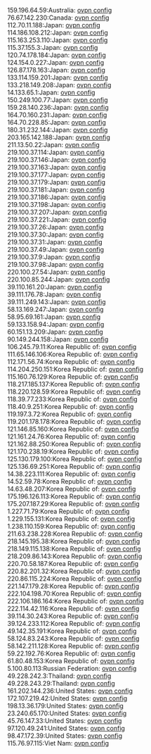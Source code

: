 159.196.64.59:Australia: [ovpn config](vpn/159_196_64_59.ovpn)  
76.67.142.230:Canada: [ovpn config](vpn/76_67_142_230.ovpn)  
112.70.11.188:Japan: [ovpn config](vpn/112_70_11_188.ovpn)  
114.186.108.212:Japan: [ovpn config](vpn/114_186_108_212.ovpn)  
115.163.253.110:Japan: [ovpn config](vpn/115_163_253_110.ovpn)  
115.37.155.3:Japan: [ovpn config](vpn/115_37_155_3.ovpn)  
120.74.178.184:Japan: [ovpn config](vpn/120_74_178_184.ovpn)  
124.154.0.227:Japan: [ovpn config](vpn/124_154_0_227.ovpn)  
126.87.178.163:Japan: [ovpn config](vpn/126_87_178_163.ovpn)  
133.114.159.201:Japan: [ovpn config](vpn/133_114_159_201.ovpn)  
133.218.149.208:Japan: [ovpn config](vpn/133_218_149_208.ovpn)  
14.133.65.1:Japan: [ovpn config](vpn/14_133_65_1.ovpn)  
150.249.100.77:Japan: [ovpn config](vpn/150_249_100_77.ovpn)  
159.28.140.236:Japan: [ovpn config](vpn/159_28_140_236.ovpn)  
164.70.160.231:Japan: [ovpn config](vpn/164_70_160_231.ovpn)  
164.70.228.85:Japan: [ovpn config](vpn/164_70_228_85.ovpn)  
180.31.232.144:Japan: [ovpn config](vpn/180_31_232_144.ovpn)  
203.165.142.188:Japan: [ovpn config](vpn/203_165_142_188.ovpn)  
211.13.50.22:Japan: [ovpn config](vpn/211_13_50_22.ovpn)  
219.100.37.114:Japan: [ovpn config](vpn/219_100_37_114.ovpn)  
219.100.37.146:Japan: [ovpn config](vpn/219_100_37_146.ovpn)  
219.100.37.163:Japan: [ovpn config](vpn/219_100_37_163.ovpn)  
219.100.37.177:Japan: [ovpn config](vpn/219_100_37_177.ovpn)  
219.100.37.179:Japan: [ovpn config](vpn/219_100_37_179.ovpn)  
219.100.37.181:Japan: [ovpn config](vpn/219_100_37_181.ovpn)  
219.100.37.186:Japan: [ovpn config](vpn/219_100_37_186.ovpn)  
219.100.37.198:Japan: [ovpn config](vpn/219_100_37_198.ovpn)  
219.100.37.207:Japan: [ovpn config](vpn/219_100_37_207.ovpn)  
219.100.37.221:Japan: [ovpn config](vpn/219_100_37_221.ovpn)  
219.100.37.26:Japan: [ovpn config](vpn/219_100_37_26.ovpn)  
219.100.37.30:Japan: [ovpn config](vpn/219_100_37_30.ovpn)  
219.100.37.31:Japan: [ovpn config](vpn/219_100_37_31.ovpn)  
219.100.37.49:Japan: [ovpn config](vpn/219_100_37_49.ovpn)  
219.100.37.9:Japan: [ovpn config](vpn/219_100_37_9.ovpn)  
219.100.37.98:Japan: [ovpn config](vpn/219_100_37_98.ovpn)  
220.100.27.54:Japan: [ovpn config](vpn/220_100_27_54.ovpn)  
220.100.85.244:Japan: [ovpn config](vpn/220_100_85_244.ovpn)  
39.110.161.20:Japan: [ovpn config](vpn/39_110_161_20.ovpn)  
39.111.176.78:Japan: [ovpn config](vpn/39_111_176_78.ovpn)  
39.111.249.143:Japan: [ovpn config](vpn/39_111_249_143.ovpn)  
58.13.169.247:Japan: [ovpn config](vpn/58_13_169_247.ovpn)  
58.95.69.161:Japan: [ovpn config](vpn/58_95_69_161.ovpn)  
59.133.158.94:Japan: [ovpn config](vpn/59_133_158_94.ovpn)  
60.151.13.209:Japan: [ovpn config](vpn/60_151_13_209.ovpn)  
90.149.244.158:Japan: [ovpn config](vpn/90_149_244_158.ovpn)  
106.245.79.11:Korea Republic of: [ovpn config](vpn/106_245_79_11.ovpn)  
111.65.146.106:Korea Republic of: [ovpn config](vpn/111_65_146_106.ovpn)  
112.171.56.74:Korea Republic of: [ovpn config](vpn/112_171_56_74.ovpn)  
114.204.250.151:Korea Republic of: [ovpn config](vpn/114_204_250_151.ovpn)  
115.160.76.129:Korea Republic of: [ovpn config](vpn/115_160_76_129.ovpn)  
118.217.185.137:Korea Republic of: [ovpn config](vpn/118_217_185_137.ovpn)  
118.220.128.59:Korea Republic of: [ovpn config](vpn/118_220_128_59.ovpn)  
118.39.77.233:Korea Republic of: [ovpn config](vpn/118_39_77_233.ovpn)  
118.40.9.251:Korea Republic of: [ovpn config](vpn/118_40_9_251.ovpn)  
119.197.3.72:Korea Republic of: [ovpn config](vpn/119_197_3_72.ovpn)  
119.201.178.178:Korea Republic of: [ovpn config](vpn/119_201_178_178.ovpn)  
121.146.85.160:Korea Republic of: [ovpn config](vpn/121_146_85_160.ovpn)  
121.161.24.76:Korea Republic of: [ovpn config](vpn/121_161_24_76.ovpn)  
121.162.88.250:Korea Republic of: [ovpn config](vpn/121_162_88_250.ovpn)  
121.170.238.19:Korea Republic of: [ovpn config](vpn/121_170_238_19.ovpn)  
125.130.179.100:Korea Republic of: [ovpn config](vpn/125_130_179_100.ovpn)  
125.136.69.251:Korea Republic of: [ovpn config](vpn/125_136_69_251.ovpn)  
14.38.223.111:Korea Republic of: [ovpn config](vpn/14_38_223_111.ovpn)  
14.52.59.78:Korea Republic of: [ovpn config](vpn/14_52_59_78.ovpn)  
14.63.48.207:Korea Republic of: [ovpn config](vpn/14_63_48_207.ovpn)  
175.196.126.113:Korea Republic of: [ovpn config](vpn/175_196_126_113.ovpn)  
175.207.187.29:Korea Republic of: [ovpn config](vpn/175_207_187_29.ovpn)  
1.227.71.79:Korea Republic of: [ovpn config](vpn/1_227_71_79.ovpn)  
1.229.155.131:Korea Republic of: [ovpn config](vpn/1_229_155_131.ovpn)  
1.238.110.159:Korea Republic of: [ovpn config](vpn/1_238_110_159.ovpn)  
211.63.238.228:Korea Republic of: [ovpn config](vpn/211_63_238_228.ovpn)  
218.145.195.38:Korea Republic of: [ovpn config](vpn/218_145_195_38.ovpn)  
218.149.115.138:Korea Republic of: [ovpn config](vpn/218_149_115_138.ovpn)  
218.209.86.143:Korea Republic of: [ovpn config](vpn/218_209_86_143.ovpn)  
220.70.58.187:Korea Republic of: [ovpn config](vpn/220_70_58_187.ovpn)  
220.82.201.32:Korea Republic of: [ovpn config](vpn/220_82_201_32.ovpn)  
220.86.115.224:Korea Republic of: [ovpn config](vpn/220_86_115_224.ovpn)  
221.147.179.28:Korea Republic of: [ovpn config](vpn/221_147_179_28.ovpn)  
222.104.198.70:Korea Republic of: [ovpn config](vpn/222_104_198_70.ovpn)  
222.106.186.164:Korea Republic of: [ovpn config](vpn/222_106_186_164.ovpn)  
222.114.42.116:Korea Republic of: [ovpn config](vpn/222_114_42_116.ovpn)  
39.114.30.243:Korea Republic of: [ovpn config](vpn/39_114_30_243.ovpn)  
39.124.233.112:Korea Republic of: [ovpn config](vpn/39_124_233_112.ovpn)  
49.142.35.191:Korea Republic of: [ovpn config](vpn/49_142_35_191.ovpn)  
58.124.83.243:Korea Republic of: [ovpn config](vpn/58_124_83_243.ovpn)  
58.142.211.128:Korea Republic of: [ovpn config](vpn/58_142_211_128.ovpn)  
59.22.192.76:Korea Republic of: [ovpn config](vpn/59_22_192_76.ovpn)  
61.80.48.153:Korea Republic of: [ovpn config](vpn/61_80_48_153.ovpn)  
5.100.80.113:Russian Federation: [ovpn config](vpn/5_100_80_113.ovpn)  
49.228.242.3:Thailand: [ovpn config](vpn/49_228_242_3.ovpn)  
49.228.243.29:Thailand: [ovpn config](vpn/49_228_243_29.ovpn)  
161.202.144.236:United States: [ovpn config](vpn/161_202_144_236.ovpn)  
172.107.219.42:United States: [ovpn config](vpn/172_107_219_42.ovpn)  
198.13.36.179:United States: [ovpn config](vpn/198_13_36_179.ovpn)  
23.240.65.170:United States: [ovpn config](vpn/23_240_65_170.ovpn)  
45.76.147.33:United States: [ovpn config](vpn/45_76_147_33.ovpn)  
97.120.49.241:United States: [ovpn config](vpn/97_120_49_241.ovpn)  
98.47.172.39:United States: [ovpn config](vpn/98_47_172_39.ovpn)  
115.76.97.115:Viet Nam: [ovpn config](vpn/115_76_97_115.ovpn)  
